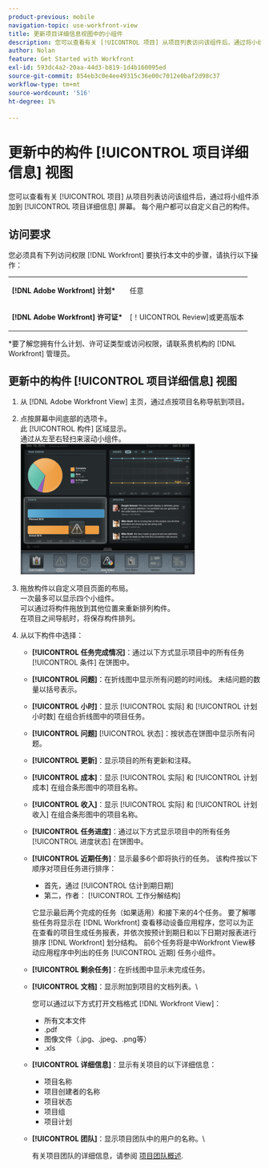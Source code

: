 ```yaml
---
product-previous: mobile
navigation-topic: use-workfront-view
title: 更新项目详细信息视图中的小组件
description: 您可以查看有关 [!UICONTROL 项目] 从项目列表访问该组件后，通过将小组件添加到 [!UICONTROL 项目详细信息] 屏幕。 每个用户都可以自定义自己的构件。
author: Nolan
feature: Get Started with Workfront
exl-id: 593dc4a2-20aa-44d3-b819-1d4b160095ed
source-git-commit: 854eb3c0e4ee49315c36e00c7012e0baf2d98c37
workflow-type: tm+mt
source-wordcount: '516'
ht-degree: 1%

---
```


# 更新中的构件 [!UICONTROL 项目详细信息] 视图

您可以查看有关 [!UICONTROL 项目] 从项目列表访问该组件后，通过将小组件添加到 [!UICONTROL 项目详细信息] 屏幕。 每个用户都可以自定义自己的构件。

## 访问要求

您必须具有下列访问权限 [!DNL Workfront] 要执行本文中的步骤，请执行以下操作：

<table style="table-layout:auto"> 
 <col> 
 </col> 
 <col> 
 </col> 
 <tbody> 
  <tr> 
   <td role="rowheader"><strong>[!DNL Adobe Workfront] 计划*</strong></td> 
   <td> <p>任意</p> </td> 
  </tr> 
  <tr> 
   <td role="rowheader"><strong>[!DNL Adobe Workfront] 许可证*</strong></td> 
   <td> <p>[！UICONTROL Review]或更高版本</p> </td> 
  </tr> 
 </tbody> 
</table>

&#42;要了解您拥有什么计划、许可证类型或访问权限，请联系贵机构的 [!DNL Workfront] 管理员。

## 更新中的构件 [!UICONTROL 项目详细信息] 视图

1. 从 [!DNL Adobe Workfront View] 主页，通过点按项目名称导航到项目。
1. 点按屏幕中间底部的选项卡。\
   此 [!UICONTROL 构件] 区域显示。\
   通过从左至右轻扫来滚动小组件。\
   ![](assets/screen-shot-2013-009-11-at-8.25.01-am-350x262.png)

1. 拖放构件以自定义项目页面的布局。\
   一次最多可以显示四个小组件。\
   可以通过将构件拖放到其他位置来重新排列构件。\
   在项目之间导航时，将保存构件排列。

1. 从以下构件中选择：

   * **[!UICONTROL 任务完成情况]**：通过以下方式显示项目中的所有任务 [!UICONTROL 条件] 在饼图中。
   * **[!UICONTROL 问题]**：在折线图中显示所有问题的时间线。 未结问题的数量以括号表示。
   * **[!UICONTROL 小时]**：显示 [!UICONTROL 实际] 和 [!UICONTROL 计划小时数] 在组合折线图中的项目任务。
   * **[!UICONTROL 问题]** [!UICONTROL 状态]：按状态在饼图中显示所有问题。
   * **[!UICONTROL 更新]**：显示项目的所有更新和注释。
   * **[!UICONTROL 成本]**：显示 [!UICONTROL 实际] 和 [!UICONTROL 计划成本] 在组合条形图中的项目名称。
   * **[!UICONTROL 收入]**：显示 [!UICONTROL 实际] 和 [!UICONTROL 计划收入] 在组合条形图中的项目名称。
   * **[!UICONTROL 任务进度]**：通过以下方式显示项目中的所有任务 [!UICONTROL 进度状态] 在饼图中。
   * **[!UICONTROL 近期任务]**：显示最多6个即将执行的任务。 该构件按以下顺序对项目任务进行排序：

      * 首先，通过 [!UICONTROL 估计到期日期]
      * 第二，作者： [!UICONTROL 工作分解结构]

      它显示最后两个完成的任务（如果适用）和接下来的4个任务。 要了解哪些任务将显示在 [!DNL Workfront] 查看移动设备应用程序，您可以为正在查看的项目生成任务报表，并依次按预计到期日和以下日期对报表进行排序 [!DNL Workfront] 划分结构。 前6个任务将是中Workfront View移动应用程序中列出的任务 [!UICONTROL 近期] 任务小组件。

   * **[!UICONTROL 剩余任务]**：在折线图中显示未完成任务。
   * **[!UICONTROL 文档]**：显示附加到项目的文档列表。\

      您可以通过以下方式打开文档格式 [!DNL Workfront View]：

      * 所有文本文件
      * .pdf
      * 图像文件（.jpg、.jpeg、.png等）
      * .xls
   * **[!UICONTROL 详细信息]**：显示有关项目的以下详细信息：

      * 项目名称
      * 项目创建者的名称
      * 项目状态
      * 项目组
      * 项目计划
   * **[!UICONTROL 团队]**：显示项目团队中的用户的名称。\

      有关项目团队的详细信息，请参阅 [项目团队概述](../../../manage-work/projects/planning-a-project/project-team-overview.md).
